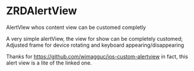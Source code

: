 # ZRDAlertView
AlertVIew whos content view can be customed completly

A very simple alertView, the view for show can be completely customed;
Adjusted frame for device rotating and keyboard appearing/disappearing

Thanks for https://github.com/wimagguc/ios-custom-alertview 
in fact, this alert view is a lite of  the linked one.
